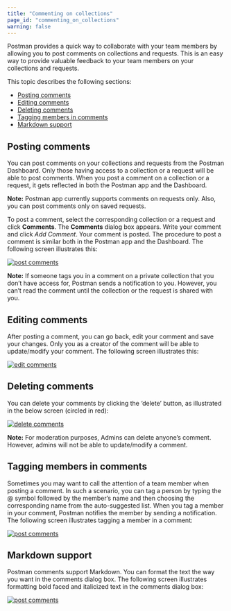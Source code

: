 ```yaml
---
title: "Commenting on collections"
page_id: "commenting_on_collections"
warning: false
---
```


Postman provides a quick way to collaborate with your team members by allowing you to post comments on collections and requests. This is an easy way to provide valuable feedback to your team members on your collections and requests.

This topic describes the following sections:

* [Posting comments](#posting-comments)
* [Editing comments](#editing-comments)
* [Deleting comments](#deleting-comments)
* [Tagging members in comments](#tagging-members-in-comments)
* [Markdown support](#markdown-support)

## Posting comments

You can post comments on your collections and requests from the Postman Dashboard. Only those having access to a collection or a request will be able to post comments. When you post a comment on a collection or a request, it gets reflected in both the Postman app and the Dashboard.

**Note:** Postman app currently supports comments on requests only. Also, you can post comments only on saved requests.

To post a comment, select the corresponding collection or a request and click **Comments**. The **Comments** dialog box appears. Write your comment and click *Add Comment*. Your comment is posted. The procedure to post a comment is similar both in the Postman app and the Dashboard. The following screen illustrates this:

[![post comments](https://s3.amazonaws.com/postman-static-getpostman-com/postman-docs/comment-general.gif)](https://s3.amazonaws.com/postman-static-getpostman-com/postman-docs/comment-general.gif)

**Note:** If someone tags you in a comment on a private collection that you don’t have access for, Postman sends a notification to you. However, you can’t read the comment until the collection or the request is shared with you.  

## Editing comments

After posting a comment, you can go back, edit your comment and save your changes. Only you as a creator of the comment will be able to update/modify your comment. The following screen illustrates this:

[![edit comments](https://s3.amazonaws.com/postman-static-getpostman-com/postman-docs/Comments_Editing1.png)](https://s3.amazonaws.com/postman-static-getpostman-com/postman-docs/Comments_Editing.png)

## Deleting comments

You can delete your comments by clicking the ‘delete’ button, as illustrated in the below screen (circled in red):

[![delete comments](https://s3.amazonaws.com/postman-static-getpostman-com/postman-docs/Comments_Deleting.png)](https://s3.amazonaws.com/postman-static-getpostman-com/postman-docs/Comments_Deleting.png)

**Note:** For moderation purposes, Admins can delete anyone’s comment. However, admins will not be able to update/modify a comment.

## Tagging members in comments

Sometimes you may want to call the attention of a team member when posting a comment. In such a scenario, you can tag a person by typing the @ symbol followed by the member’s name and then choosing the corresponding name from the auto-suggested list. When you tag a member in your comment, Postman notifies the member by sending a notification. The following screen illustrates tagging a member in a comment:

[![post comments](https://s3.amazonaws.com/postman-static-getpostman-com/postman-docs/comment-mention.png)](https://s3.amazonaws.com/postman-static-getpostman-com/postman-docs/comment-mention.png)

## Markdown support

Postman comments support Markdown. You can format the text the way you want in the comments dialog box. The following screen illustrates formatting bold faced and italicized text in the comments dialog box:

[![post comments](https://s3.amazonaws.com/postman-static-getpostman-com/postman-docs/comment-markdown.png)](https://s3.amazonaws.com/postman-static-getpostman-com/postman-docs/comment-markdown.png)
